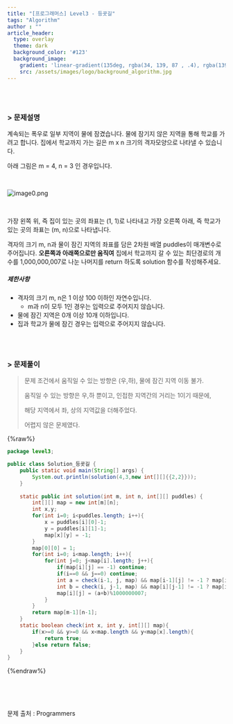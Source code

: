 ```yaml
---
title: "[프로그래머스] Level3 - 등굣길"
tags: "Algorithm"
author : ""
article_header:
  type: overlay
  theme: dark
  background_color: '#123'
  background_image:
    gradient: 'linear-gradient(135deg, rgba(34, 139, 87 , .4), rgba(139, 34, 139, .4))'
    src: /assets/images/logo/background_algorithm.jpg
---
```






###### <br/>

### > 문제설명

계속되는 폭우로 일부 지역이 물에 잠겼습니다. 물에 잠기지 않은 지역을 통해 학교를 가려고 합니다. 집에서 학교까지 가는 길은 m x n 크기의 격자모양으로 나타낼 수 있습니다. 

아래 그림은 m = 4, n = 3 인 경우입니다.

<Br>

![image0.png](https://grepp-programmers.s3.amazonaws.com/files/ybm/056f54e618/f167a3bc-e140-4fa8-a8f8-326a99e0f567.png)

<br>

가장 왼쪽 위, 즉 집이 있는 곳의 좌표는 (1, 1)로 나타내고 가장 오른쪽 아래, 즉 학교가 있는 곳의 좌표는 (m, n)으로 나타냅니다. 

격자의 크기 m, n과 물이 잠긴 지역의 좌표를 담은 2차원 배열 puddles이 매개변수로 주어집니다. **오른쪽과 아래쪽으로만 움직여** 집에서 학교까지 갈 수 있는 최단경로의 개수를 1,000,000,007로 나눈 나머지를 return 하도록 solution 함수를 작성해주세요.

##### 제한사항

- 격자의 크기 m, n은 1 이상 100 이하인 자연수입니다.
  - m과 n이 모두 1인 경우는 입력으로 주어지지 않습니다.
- 물에 잠긴 지역은 0개 이상 10개 이하입니다.
- 집과 학교가 물에 잠긴 경우는 입력으로 주어지지 않습니다.

<br>

<br>



### > 문제풀이

>문제 조건에서 움직일 수 있는 방향은 (우,하), 물에 잠긴 지역 이동 불가.
>
>움직일 수 있는 방향은 우,하 뿐이고, 인접한 지역간의 거리는 1이기 때문에,
>
>해당 지역에서 좌, 상의 지역값을 더해주었다.
>
>어렵지 않은 문제였다.

{%raw%}

```java
package level3;

public class Solution_등굣길 {
	public static void main(String[] args) {
		System.out.println(solution(4,3,new int[][]{{2,2}}));
	}
	
	static public int solution(int m, int n, int[][] puddles) {
        int[][] map = new int[m][n];
        int x,y;
        for(int i=0; i<puddles.length; i++){
            x = puddles[i][0]-1;
            y = puddles[i][1]-1;
            map[x][y] = -1;
        }
        map[0][0] = 1;
        for(int i=0; i<map.length; i++){
            for(int j=0; j<map[i].length; j++){
                if(map[i][j] == -1) continue;
                if(i==0 && j==0) continue;
                int a = check(i-1, j, map) && map[i-1][j] != -1 ? map[i-1][j] : 0;
                int b = check(i, j-1, map) && map[i][j-1] != -1 ? map[i][j-1] : 0;
                map[i][j] = (a+b)%1000000007;
            }
        }
        return map[m-1][n-1];
    }
    static boolean check(int x, int y, int[][] map){
        if(x>=0 && y>=0 && x<map.length && y<map[x].length){
            return true;
        }else return false;
    }
}

```

{%endraw%}

<br/>

<br/>

<br/>

문제 출처 : Programmers

<br/>

<br/>

<br/>